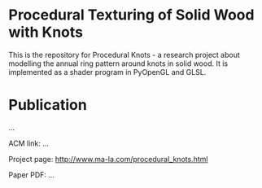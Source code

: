 # Procedural Texturing of Solid Wood with Knots

This is the repository for Procedural Knots - a research project about modelling the annual ring pattern around knots in solid wood. It is implemented as a shader program in PyOpenGL and GLSL.

# Publication
...

ACM link: ...

Project page: http://www.ma-la.com/procedural_knots.html

Paper PDF: ...
